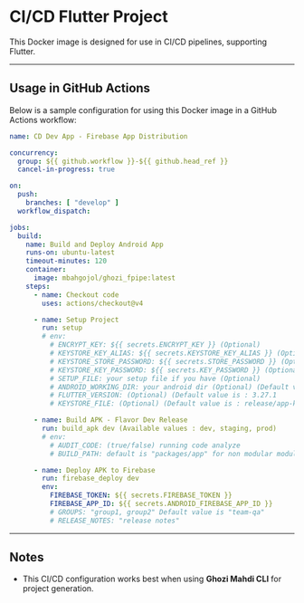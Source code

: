 
# CI/CD Flutter Project 

This Docker image is designed for use in CI/CD pipelines, supporting Flutter.

---

## Usage in GitHub Actions

Below is a sample configuration for using this Docker image in a GitHub Actions workflow:

```yaml
name: CD Dev App - Firebase App Distribution

concurrency:
  group: ${{ github.workflow }}-${{ github.head_ref }}
  cancel-in-progress: true

on:
  push:
    branches: [ "develop" ]
  workflow_dispatch:

jobs:
  build:
    name: Build and Deploy Android App
    runs-on: ubuntu-latest
    timeout-minutes: 120
    container:
      image: mbahgojol/ghozi_fpipe:latest
    steps:
      - name: Checkout code
        uses: actions/checkout@v4

      - name: Setup Project
        run: setup
        # env:
          # ENCRYPT_KEY: ${{ secrets.ENCRYPT_KEY }} (Optional)
          # KEYSTORE_KEY_ALIAS: ${{ secrets.KEYSTORE_KEY_ALIAS }} (Optional)
          # KEYSTORE_STORE_PASSWORD: ${{ secrets.STORE_PASSWORD }} (Optional)
          # KEYSTORE_KEY_PASSWORD: ${{ secrets.KEY_PASSWORD }} (Optional)
          # SETUP_FILE: your setup file if you have (Optional)
          # ANDROID_WORKING_DIR: your android dir (Optional) (Default value is : packages/app/android)
          # FLUTTER_VERSION: (Optional) (Default value is : 3.27.1
          # KEYSTORE_FILE: (Optional) (Default value is : release/app-keystore.jks)

      - name: Build APK - Flavor Dev Release
        run: build_apk dev (Available values : dev, staging, prod)
        # env:
          # AUDIT_CODE: (true/false) running code analyze 
          # BUILD_PATH: default is "packages/app" for non modular module use "." 

      - name: Deploy APK to Firebase
        run: firebase_deploy dev
        env:
          FIREBASE_TOKEN: ${{ secrets.FIREBASE_TOKEN }}
          FIREBASE_APP_ID: ${{ secrets.ANDROID_FIREBASE_APP_ID }}
          # GROUPS: "group1, group2" Default value is "team-qa"
          # RELEASE_NOTES: "release notes"

```

---

## Notes
- This CI/CD configuration works best when using **Ghozi Mahdi CLI** for project generation.
